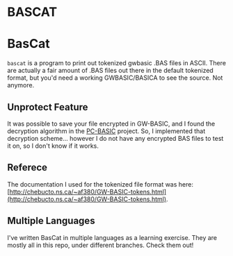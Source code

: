 # BASCAT

# BasCat

`bascat` is a program to print out tokenized gwbasic .BAS files in ASCII.
There are actually a fair amount of .BAS files out there in the default tokenized
format, but you'd need a working GWBASIC/BASICA to see the source. Not anymore.

## Unprotect Feature

It was possible to save your file encrypted in GW-BASIC, and I found the decryption
algorithm in the [PC-BASIC](http://sourceforge.net/p/pcbasic/wiki/Home/)
project. So, I implemented that decryption scheme... however I do not have any
encrypted BAS files to test it on, so I don't know if it works.

## Referece

The documentation I used for the tokenized file format was
here:
[http://chebucto.ns.ca/~af380/GW-BASIC-tokens.html](http://chebucto.ns.ca/~af380/GW-BASIC-tokens.html).

## Multiple Languages

I've written BasCat in multiple languages as a learning exercise. 
They are mostly all in this repo, under different branches.  Check
them out!


